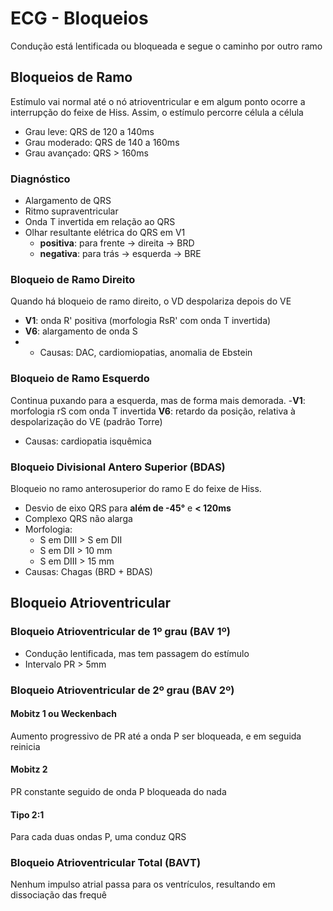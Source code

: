 # ECG - Bloqueios
Condução está lentificada ou bloqueada e segue o caminho por outro ramo

## Bloqueios de Ramo
Estímulo vai normal até o nó atrioventricular e em algum ponto ocorre a interrupção do feixe de Hiss. Assim, o estímulo percorre célula a célula
- Grau leve: QRS de 120 a 140ms
- Grau moderado: QRS de 140 a 160ms
- Grau avançado: QRS > 160ms
### Diagnóstico
- Alargamento de QRS
- Ritmo supraventricular
- Onda T invertida em relação ao QRS
- Olhar resultante elétrica do QRS em V1
	- **positiva**: para frente -> direita -> BRD
	- **negativa**: para trás -> esquerda -> BRE

### Bloqueio de Ramo Direito
Quando há bloqueio de ramo direito, o VD despolariza depois do VE
- **V1**:  onda R' positiva (morfologia RsR' com onda T invertida)
- **V6**: alargamento de onda S
- - Causas: DAC, cardiomiopatias, anomalia de Ebstein

### Bloqueio de Ramo Esquerdo
Continua puxando para a esquerda, mas de forma mais demorada.
-**V1**: morfologia rS com onda T invertida
**V6**: retardo da posição, relativa à despolarização do VE (padrão Torre)
- Causas: cardiopatia isquêmica

### Bloqueio Divisional Antero Superior (BDAS)
Bloqueio no ramo anterosuperior do ramo E do feixe de Hiss.
- Desvio de eixo QRS para **além de -45°** e **< 120ms**
- Complexo QRS não alarga
- Morfologia:
	- S em DIII > S em DII
	- S em DII > 10 mm
	- S em DIII > 15 mm
- Causas: Chagas (BRD + BDAS)

## Bloqueio Atrioventricular
### Bloqueio Atrioventricular de 1º grau (BAV 1º)
- Condução lentificada, mas tem passagem do estímulo
- Intervalo PR > 5mm

### Bloqueio Atrioventricular de 2º grau (BAV 2º)
#### Mobitz 1 ou Weckenbach
Aumento progressivo de PR até a onda P ser bloqueada, e em seguida reinicia
#### Mobitz 2
PR constante seguido de onda P bloqueada do nada
#### Tipo 2:1
Para cada duas ondas P, uma conduz QRS

### Bloqueio Atrioventricular Total (BAVT)
Nenhum impulso atrial passa para os ventrículos, resultando em dissociação das frequê



<!--stackedit_data:
eyJoaXN0b3J5IjpbLTEwNTM3NDMzMzQsMjA0NzE3MzkxXX0=
-->